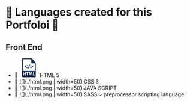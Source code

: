 # :rooster: Languages created for this Portfoloi :turkey:

## Front End 
* :hammer: <img src="./html.png" width=50px>  HTML 5
* :hammer: ![](./html.png | width=50)  CSS 3
* :hammer: ![](./html.png | width=50)  JAVA SCRIPT
* :hammer: ![](./html.png | width=50)  SASS >  preprocessor scripting language
